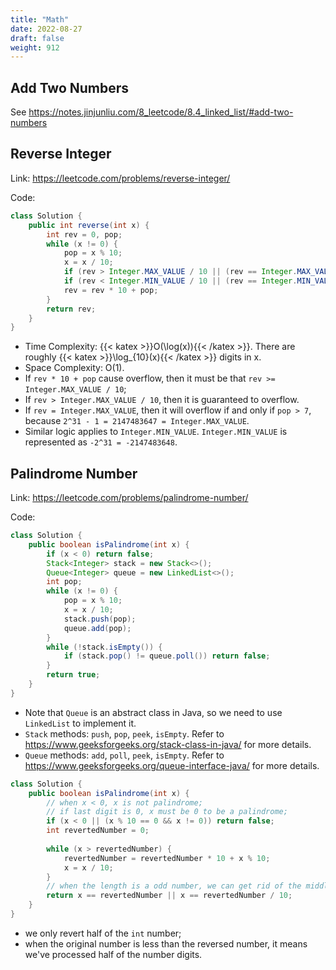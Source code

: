 ```yaml
---
title: "Math"
date: 2022-08-27
draft: false
weight: 912
---
```


## Add Two Numbers

See https://notes.jinjunliu.com/8_leetcode/8.4_linked_list/#add-two-numbers

## Reverse Integer

Link: https://leetcode.com/problems/reverse-integer/

Code:

```java
class Solution {
    public int reverse(int x) {
        int rev = 0, pop;
        while (x != 0) {
            pop = x % 10;
            x = x / 10;
            if (rev > Integer.MAX_VALUE / 10 || (rev == Integer.MAX_VALUE / 10 && pop > 7)) return 0;
            if (rev < Integer.MIN_VALUE / 10 || (rev == Integer.MIN_VALUE / 10 && pop < -8)) return 0;
            rev = rev * 10 + pop;
        }
        return rev;
    }
}
```

- Time Complexity: {{< katex >}}O(\log(x)){{< /katex >}}. There are roughly {{< katex >}}\log_{10}(x){{< /katex >}} digits in x.
- Space Complexity: O(1).
- If `rev * 10 + pop` cause overflow, then it must be that `rev >= Integer.MAX_VALUE / 10`;
- If `rev > Integer.MAX_VALUE / 10`, then it is guaranteed to overflow.
- If `rev = Integer.MAX_VALUE`, then it will overflow if and only if `pop > 7`, because `2^31 - 1 = 2147483647 = Integer.MAX_VALUE`.
- Similar logic applies to `Integer.MIN_VALUE`. `Integer.MIN_VALUE` is represented as `-2^31 = -2147483648`.

## Palindrome Number

Link: https://leetcode.com/problems/palindrome-number/

Code:

```java
class Solution {
    public boolean isPalindrome(int x) {
        if (x < 0) return false;
        Stack<Integer> stack = new Stack<>();
        Queue<Integer> queue = new LinkedList<>();
        int pop;
        while (x != 0) {
            pop = x % 10;
            x = x / 10;
            stack.push(pop);
            queue.add(pop);
        }
        while (!stack.isEmpty()) {
            if (stack.pop() != queue.poll()) return false;
        }
        return true;
    }
}
```

- Note that `Queue` is an abstract class in Java, so we need to use `LinkedList` to implement it.
- `Stack` methods: `push`, `pop`, `peek`, `isEmpty`. Refer to https://www.geeksforgeeks.org/stack-class-in-java/ for more details.
- `Queue` methods: `add`, `poll`, `peek`, `isEmpty`. Refer to https://www.geeksforgeeks.org/queue-interface-java/ for more details.

```java
class Solution {
    public boolean isPalindrome(int x) {
        // when x < 0, x is not palindrome;
        // if last digit is 0, x must be 0 to be a palindrome;
        if (x < 0 || (x % 10 == 0 && x != 0)) return false;
        int revertedNumber = 0;
        
        while (x > revertedNumber) {
            revertedNumber = revertedNumber * 10 + x % 10;
            x = x / 10;
        }
        // when the length is a odd number, we can get rid of the middle digit by revertedNumber / 10
        return x == revertedNumber || x == revertedNumber / 10;
    }
}
```

- we only revert half of the `int` number;
- when the original number is less than the reversed number, it means we've processed half of the number digits.
